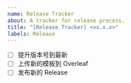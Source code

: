 ```yaml
---
name: Release Tracker
about: A tracker for release process.
title: "[Release Tracker] <vx.x.x>"
labels: Release
---
```


- [ ] 提升版本号到最新
- [ ] 上传新的模板到 Overleaf
- [ ] 发布新的 Release
